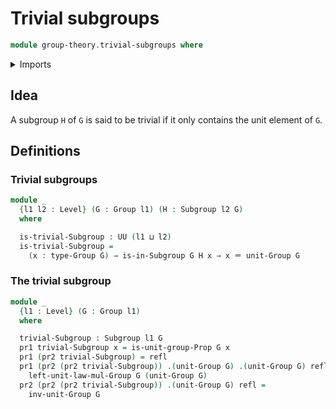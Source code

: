 # Trivial subgroups

```agda
module group-theory.trivial-subgroups where
```

<details><summary>Imports</summary>
```agda
open import foundation.dependent-pair-types
open import foundation.identity-types
open import foundation.universe-levels
open import group-theory.groups
open import group-theory.subgroups
```
</details>

## Idea

A subgroup `H` of `G` is said to be trivial if it only contains the unit element of `G`.

## Definitions

### Trivial subgroups

```agda
module _
  {l1 l2 : Level} (G : Group l1) (H : Subgroup l2 G)
  where

  is-trivial-Subgroup : UU (l1 ⊔ l2)
  is-trivial-Subgroup =
    (x : type-Group G) → is-in-Subgroup G H x → x ＝ unit-Group G
```

### The trivial subgroup

```agda
module _
  {l1 : Level} (G : Group l1)
  where

  trivial-Subgroup : Subgroup l1 G
  pr1 trivial-Subgroup x = is-unit-group-Prop G x
  pr1 (pr2 trivial-Subgroup) = refl
  pr1 (pr2 (pr2 trivial-Subgroup)) .(unit-Group G) .(unit-Group G) refl refl =
    left-unit-law-mul-Group G (unit-Group G)
  pr2 (pr2 (pr2 trivial-Subgroup)) .(unit-Group G) refl =
    inv-unit-Group G
```
